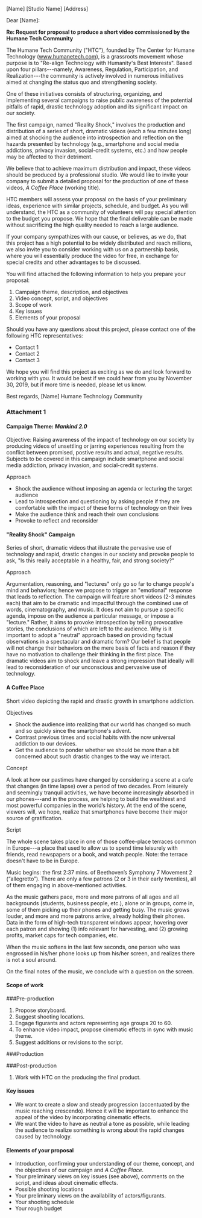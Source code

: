 [Name]
[Studio Name]
[Address]

Dear [Name]:

**Re: Request for proposal to produce a short video commissioned by the Humane Tech Community**

The Humane Tech Community ("HTC"), founded by The Center for Humane Technology (www.humanetech.com), is a grassroots movement whose purpose is to "Re-align Technology with Humanity's Best Interests". Based upon four pillars---namely, Awareness, Regulation, Participation, and Realization---the community is actively involved in numerous initiatives aimed at changing the status quo and strengthening society.

One of these initiatives consists of structuring, organizing, and implementing several campaigns to raise public awareness of the potential pitfalls of rapid, drastic technology adoption and its significant impact on our society.

The first campaign, named "Reality Shock," involves the production and distribution of a series of short, dramatic videos (each a few minutes long) aimed at shocking the audience into introspection and reflection on the hazards presented by technology (e.g., smartphone and social media addictions, privacy invasion, social-credit systems, etc.) and how people may be affected to their detriment.

We believe that to achieve maximum distribution and impact, these videos should be produced by a professional studio. We would like to invite your company to submit a detailed proposal for the production of one of these videos, _A Coffee Place_ (working title).

HTC members will assess your proposal on the basis of your preliminary ideas, experience with similar projects, schedule, and budget. As you will understand, the HTC as a community of volunteers will pay special attention to the budget you propose. We hope that the final deliverable can be made without sacrificing the high quality needed to reach a large audience.

If your company sympathizes with our cause, or believes, as we do, that this project has a high potential to be widely distributed and reach millions, we also invite you to consider working with us on a partnership basis, where you will essentially produce the video for free, in exchange for special credits and other advantages to be discussed. 

You will find attached the following information to help you prepare your proposal:

1. Campaign theme, description, and objectives
2. Video concept, script, and objectives
3. Scope of work
4. Key issues
5. Elements of your proposal

Should you have any questions about this project, please contact one of the following HTC representatives:

- Contact 1
- Contact 2
- Contact 3

We hope you will find this project as exciting as we do and look forward to working with you. It would be best if we could hear from you by November 30, 2019, but if more time is needed, please let us know.

Best regards,
[Name]
Humane Technology Community

### Attachment 1

#### Campaign Theme: _Mankind 2.0_

Objective: Raising awareness of the impact of technology on our society by producing videos of unsettling or jarring experiences resulting from the conflict between promised, postive results and actual, negative results. Subjects to be covered in this campaign include smartphone and social media addiction, privacy invasion, and social-credit systems.

Approach

- Shock the audience without imposing an agenda or lecturing the target audience
- Lead to introspection and questioning by asking people if they are comfortable with the impact of these forms of technology on their lives
- Make the audience think and reach their own conclusions
- Provoke to reflect and reconsider

#### "Reality Shock" Campaign 

Series of short, dramatic videos that illustrate the pervasive use of technology and rapid, drastic changes in our society and provoke people to ask, "Is this really acceptable in a healthy, fair, and strong society?"

Approach

Argumentation, reasoning, and "lectures" only go so far to change people's mind and behaviors; hence we propose to trigger an "emotional" response that leads to reflection. The campaign will feature short videos (2-3 minutes each) that aim to be dramatic and impactful through the combined use of words, cinematography, and music. It does not aim to pursue a specific agenda, impose on the audience a particular message, or impose a "lecture." Rather, it aims to provoke introspection by telling provocative stories, the conclusions of which are left to the audience. Why is it important to adopt a "neutral" approach based on providing factual observations in a spectacular and dramatic form? Our belief is that people will not change their behaviors on the mere basis of facts and reason if they have no motivation to challenge their thinking in the first place. The dramatic videos aim to shock and leave a strong impression that ideally will lead to reconsideration of our unconscious and pervasive use of technology.

#### A Coffee Place

Short video depicting the rapid and drastic growth in smartphone addiction.

Objectives

- Shock the audience into realizing that our world has changed so much and so quickly since the smartphone's advent.
- Contrast previous times and social habits with the now universal addiction to our devices.
- Get the audience to ponder whether we should be more than a bit concerned about such drastic changes to the way we interact.

Concept

A look at how our pastimes have changed by considering a scene at a cafe that changes (in time lapse) over a period of two decades. From leisurely and seemingly tranquil activities, we have become increasingly absorbed in our phones---and in the process, are helping to build the wealthiest and most powerful companies in the world’s history. At the end of the scene, viewers will, we hope, realize that smartphones have become their major source of gratification.

Script

The whole scene takes place in one of those coffee-place terraces common in Europe---a place that used to allow us to spend time leisurely with friends, read newspapers or a book, and watch people. Note: the terrace doesn't have to be in Europe.

Music begins: the first 2:37 mins. of Beethoven’s Symphony 7 Movement 2 (“allegretto”). There are only a few patrons (2 or 3 in their early twenties), all of them engaging in above-mentioned activities.

As the music gathers pace, more and more patrons of all ages and all backgrounds (students, business people, etc.), alone or in groups, come in, some of them picking up their phones and getting busy. The music grows louder, and more and more patrons arrive, already holding their phones. Data in the form of high-tech transparent windows appear, hovering over each patron and showing (1) info relevant for harvesting, and (2) growing profits, market caps for tech companies, etc. 

When the music softens in the last few seconds, one person who was engrossed in his/her phone looks up from his/her screen, and realizes there is not a soul around.

On the final notes of the music, we conclude with a question on the screen.

#### Scope of work

###Pre-production 
1. Propose storyboard.
2. Suggest shooting locations.
3. Engage figurants and actors representing age groups 20 to 60.
4. To enhance video impact, propose cinematic effects in sync with music theme.
5. Suggest additions or revisions to the script.

###Production

###Post-production
1. Work with HTC on the producing the final product.

#### Key issues

- We want to create a slow and steady progression (accentuated by the music reaching crescendo). Hence it will be important to enhance the appeal of the video by incorporating cinematic effects.
- We want the video to have as neutral a tone as possible, while leading the audience to realize something is wrong about the rapid changes caused by technology. 

#### Elements of your proposal

- Introduction, confirming your understanding of our theme, concept, and the objectives of our campaign and _A Coffee Place._
- Your preliminary views on key issues (see above), comments on the script, and ideas about cinematic effects.
- Possible shooting locations
- Your preliminary views on the availability of actors/figurants.
- Your shooting schedule
- Your rough budget
